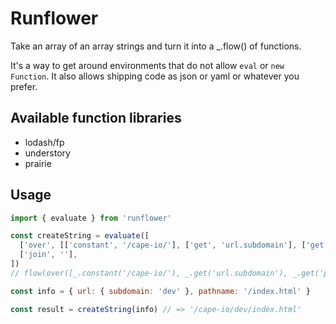 # Runflower

Take an array of an array strings and turn it into a _.flow() of functions.

It's a way to get around environments that do not allow `eval` or `new Function`. It also allows shipping code as json or yaml or whatever you prefer.

## Available function libraries

* lodash/fp
* understory
* prairie

## Usage

```javascript
import { evaluate } from 'runflower'

const createString = evaluate([
  ['over', [['constant', '/cape-io/'], ['get', 'url.subdomain'], ['get', 'pathname']]],
  ['join', ''],
])
// flow(over([_.constant('/cape-io/'), _.get('url.subdomain'), _.get('pathname')]))

const info = { url: { subdomain: 'dev' }, pathname: '/index.html' }

const result = createString(info) // => '/cape-io/dev/index.html'
```
